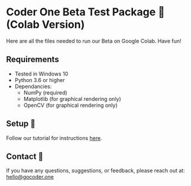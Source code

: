 # Coder One Beta Test Package 🎁 (Colab Version)

Here are all the files needed to run our Beta on Google Colab.
Have fun!

## Requirements
- Tested in Windows 10
- Python 3.6 or higher
- Dependancies:
  - NumPy (required)
  - Matplotlib (for graphical rendering only)
  - OpenCV (for graphical rendering only)

## Setup 💽
Follow our tutorial for instructions [here](https://colab.research.google.com/drive/1M5-V9GR6FDWA8DrtK31HcHlCaPmw8rA6?usp=sharing). 

## Contact 📧
If you have any questions, suggestions, or feedback, please reach out at: hello@gocoder.one
